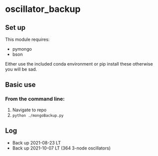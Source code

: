 # oscillator_backup

## Set up
This module requires: 
* pymongo
* bson

Either use the included conda environment or pip install these otherwise you will be sad.

## Basic use
### From the command line:

1. Navigate to repo
2. ```python ./mongoBackup.py```


## Log

* Back up 2021-08-23 LT
* Back up 2021-10-07 LT (364 3-node oscillators)
